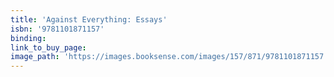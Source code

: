 ```yaml
---
title: 'Against Everything: Essays'
isbn: '9781101871157'
binding:
link_to_buy_page:
image_path: 'https://images.booksense.com/images/157/871/9781101871157.jpg'
---
```



